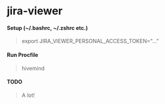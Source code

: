 # jira-viewer

#### Setup (~/.bashrc, ~/.zshrc etc.)
>export JIRA_VIEWER_PERSONAL_ACCESS_TOKEN="..."

#### Run Procfile
> hivemind

#### TODO
> A lot!

